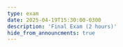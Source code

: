 ```yaml
---
type: exam
date: 2025-04-19T15:30:00-0300
description: 'Final Exam (2 hours)'
hide_from_announcments: true
---
```

